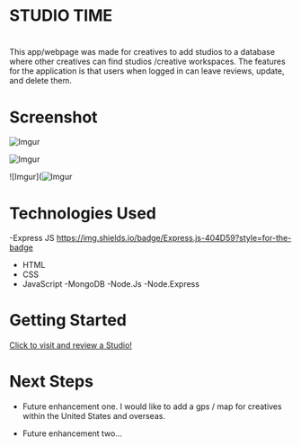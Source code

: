 # <h1>STUDIO TIME<h1>
# <STUDIO>
This app/webpage was made for creatives to add studios to a database where other creatives can find studios /creative workspaces. The features for the application is that users when logged in can leave reviews, update, and delete them. 

# Screenshot


![Imgur](https://i.imgur.com/7ZtURhO.png)

![Imgur](https://i.imgur.com/qFDCAfa.png)

![Imgur](![Imgur](https://i.imgur.com/qFDCAfa.png)

# Technologies Used

-Express JS
https://img.shields.io/badge/Express.js-404D59?style=for-the-badge
- HTML
- CSS
- JavaScript
-MongoDB
-Node.Js
-Node.Express



# Getting Started

[Click to visit and review a Studio!](https://studio-time.herokuapp.com/)

# Next Steps

- Future enhancement one.
I would like to add a gps / map for creatives within the United States and overseas.

- Future enhancement two... 
